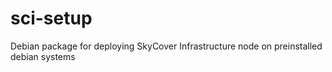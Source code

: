 sci-setup
===========

Debian package for deploying SkyCover Infrastructure node on preinstalled debian systems
